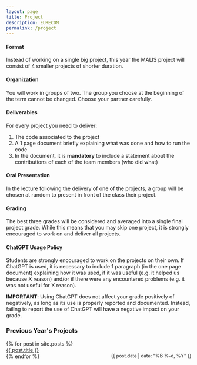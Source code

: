 ```yaml
---
layout: page
title: Project
description: EURECOM
permalink: /project
---
```


#### Format
Instead of working on a single big project, this year the MALIS project will consist of 4 smaller projects of shorter duration.

#### Organization
You will work in groups of two. The group you choose at the beginning of the term cannot be changed. Choose your partner carefully.

#### Deliverables
For every project you need to deliver:
1. The code associated to the project
2. A 1 page document briefly explaining what was done and how to run the code
3. In the document, it is **mandatory** to include a statement about the contributions of each of the team members (who did what)

#### Oral Presentation
In the lecture following the delivery of one of the projects, a group will be chosen at random to present in front of the class their project.

#### Grading
The best three grades will be considered and averaged into a single final project grade. 
While this means that you may skip one project, it is strongly encouraged to work on and deliver all projects.

#### ChatGPT Usage Policy
Students are strongly encouraged to work on the projects on their own. If ChatGPT is used, it is necessary to include 1 paragraph (in the one page document) explaining how it was used, if it was useful (e.g. it helped us because X reason) 
and/or if there were any encountered problems (e.g. it was not useful for X reason).

**IMPORTANT**: Using ChatGPT does not affect your grade positively of negatively, as long as its use is properly reported and documented. Instead, failing to report the use of ChatGPT will have a negative impact on your grade. 




### Previous Year's Projects

<ul style="list-style:none;padding:0rem 0;">
<ul class="homepage-list" style="list-style:none;padding:0rem 0;">
{% for post in site.posts %}
  <li>
    <a style="display:inline-block;width:60%;" href="{{ site.baseurl }}{{ post.url }}">{{ post.title }}</a>
    <time style="float:right;font-size:90%;" datetime="{{ post.date | date_to_xmlschema }}">{{ post.date | date: "%B %-d, %Y" }}</time>
  </li>
{% endfor %}
</ul>
